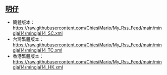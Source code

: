 ## [明仔](https://rsshub.app/youtube/channel/UCDoEdJo-PI-EKGNKomwLroQ)
- 簡體版本：https://raw.githubusercontent.com/ChiesiMario/My_Rss_Feed/main/mingjai14/mingjai14_SC.xml
- 台灣繁體版本：https://raw.githubusercontent.com/ChiesiMario/My_Rss_Feed/main/mingjai14/mingjai14_TC.xml
- 香港繁體版本：https://raw.githubusercontent.com/ChiesiMario/My_Rss_Feed/main/mingjai14/mingjai14_HK.xml